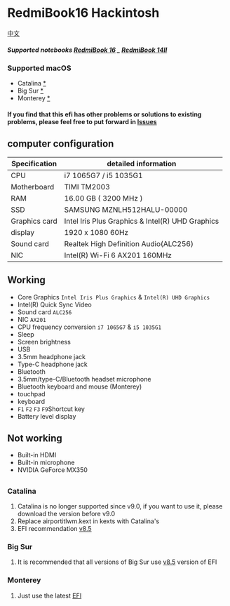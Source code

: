 # RedmiBook16 Hackintosh

[中文](https://github.com/XingKong746/RedmiBook16-Hackintosh)

##### Supported notebooks  [RedmiBook 16](https://www.mi.com/buy/detail?product_id=10000242&cfrom=search) _ [RedmiBook 14II](https://www.mi.com/buy/detail?product_id=10000241)

### Supported macOS
- Catalina [*](#Catalina)
- Big Sur [*](#Big-Sur)
- Monterey [*](#Monterey)

#### If you find that this efi has other problems or solutions to existing problems, please feel free to put forward in [lssues](https://github.com/XingKong746/RedmiBook16-Hackintosh/issues)

## computer configuration
| Specification | detailed information                             |
| ------------- | ------------------------------------------------ |
| CPU           | i7 1065G7 / i5 1035G1                            |
| Motherboard   | TIMI TM2003                                      |
| RAM           | 16.00 GB ( 3200 MHz )                            |
| SSD           | SAMSUNG MZNLH512HALU-00000                       |
| Graphics card | Intel Iris Plus Graphics & Intel(R) UHD Graphics |
| display       | 1920 x 1080  60Hz                                |
| Sound card    | Realtek High Definition Audio(ALC256)            |
| NIC           | Intel(R) Wi-Fi 6 AX201 160MHz                    |

## Working
- Core Graphics `Intel Iris Plus Graphics` & `Intel(R) UHD Graphics`
- Intel(R) Quick Sync Video
- Sound card  `ALC256`
- NIC  `AX201`
- CPU frequency conversion  `i7 1065G7` & `i5 1035G1`
- Sleep
- Screen brightness
- USB
- 3.5mm headphone jack
- Type-C headphone jack
- Bluetooth
- 3.5mm/type-C/Bluetooth headset microphone
- Bluetooth keyboard and mouse (Monterey)
- touchpad
- keyboard
- `F1` `F2` `F3` `F9`Shortcut key
- Battery level display

## Not working
- Built-in HDMI
- Built-in microphone
- NVIDIA GeForce MX350

##

### Catalina
1. Catalina is no longer supported since v9.0, if you want to use it, please download the version before v9.0
2. Replace airportitlwm.kext in kexts with Catalina's
3. EFI recommendation [v8.5](https://github.com/XingKong746/RedmiBook16-Hackintosh/releases/tag/v8.5)

### Big Sur
1. It is recommended that all versions of Big Sur use [v8.5](https://github.com/XingKong746/RedmiBook16-Hackintosh/releases/tag/v8.5) version of EFI

### Monterey
1. Just use the latest [EFI](https://github.com/XingKong746/RedmiBook16-Hackintosh/releases/latest)
